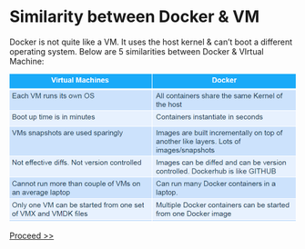 # Similarity between Docker & VM

Docker is not quite like a VM. It uses the host kernel & can’t boot a different operating system. Below are 5 similarities between Docker & VIrtual Machine:

![Component View](https://github.com/collabnix/dockerlabs/blob/master/beginners/docker-vs-vm.png)

[Proceed >>](https://github.com/collabnix/dockerlabs/blob/master/beginners/difference-vm-containers.md)
